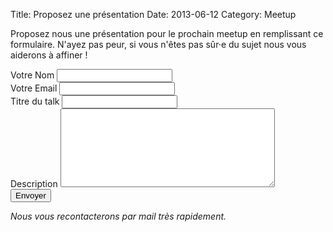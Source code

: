 Title: Proposez une présentation
Date: 2013-06-12
Category: Meetup

Proposez nous une présentation pour le prochain meetup en remplissant ce formulaire. N'ayez pas peur, si vous n'êtes pas sûr·e du sujet nous vous aiderons à affiner !

<form name="submit_a_talk" method="POST" data-netlify="true" netlify-honeypot="last_name" class="pure-form pure-form-stacked">
  <div class="">
    <label for="talk_name">Votre Nom</label>
    <input name="talk_name" type="text" id="talk_name">
  </div>

  <div class="">
    <label for="mail">Votre Email</label>
    <input name="mail" type="text" id="mail">
  </div>

  <div class="">
    <label for="talk_title">Titre du talk</label>
    <input name="talk_title" type="text" id="talk_title">
  </div>

  <div class="">
    <label for="talk_description">Description</label>
    <textarea name="talk_description" id="talk_description" rows="8" cols="40"></textarea>
  </div>

  <input style="display:none;" name="last_name" />
  <input type="hidden" name="subject" value="New talk submission for Paris.py" />

  <input type="submit" value="Envoyer" class="pure-button pure-button-primary">
</form>

_Nous vous recontacterons par mail très rapidement._

